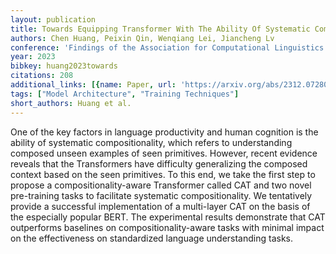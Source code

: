 ```yaml
---
layout: publication
title: Towards Equipping Transformer With The Ability Of Systematic Compositionality
authors: Chen Huang, Peixin Qin, Wenqiang Lei, Jiancheng Lv
conference: 'Findings of the Association for Computational Linguistics: ACL 2023'
year: 2023
bibkey: huang2023towards
citations: 208
additional_links: [{name: Paper, url: 'https://arxiv.org/abs/2312.07280'}]
tags: ["Model Architecture", "Training Techniques"]
short_authors: Huang et al.
---
```

One of the key factors in language productivity and human cognition is the
ability of systematic compositionality, which refers to understanding composed
unseen examples of seen primitives. However, recent evidence reveals that the
Transformers have difficulty generalizing the composed context based on the
seen primitives. To this end, we take the first step to propose a
compositionality-aware Transformer called CAT and two novel pre-training tasks
to facilitate systematic compositionality. We tentatively provide a successful
implementation of a multi-layer CAT on the basis of the especially popular
BERT. The experimental results demonstrate that CAT outperforms baselines on
compositionality-aware tasks with minimal impact on the effectiveness on
standardized language understanding tasks.